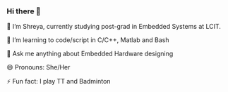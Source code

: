 ### Hi there 👋

 🔭 I’m Shreya, currently studying post-grad in Embedded Systems at LCIT.
 
 🌱 I’m learning to code/script in C/C++, Matlab and Bash
 
 💬 Ask me anything about Embedded Hardware designing
 
 😄 Pronouns: She/Her
 
 ⚡ Fun fact: I play TT and Badminton
